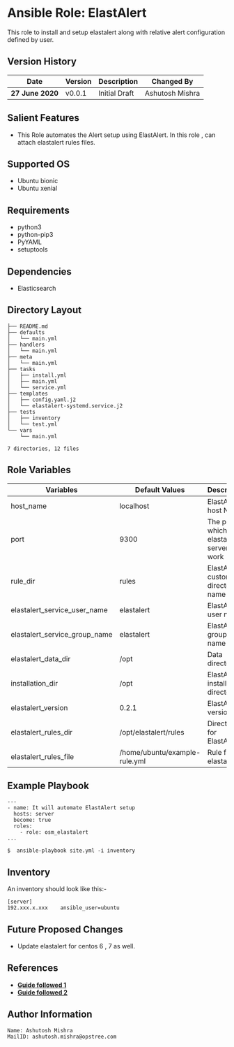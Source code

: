 Ansible Role: ElastAlert
========================
This role to install and setup elastalert along with relative alert configuration defined by user.

Version History
---------------

|**Date**| **Version**| **Description**| **Changed By** |
|----------|---------|---------------|-----------------|
|**27 June 2020** | v0.0.1 | Initial Draft | Ashutosh Mishra |

Salient Features
----------------
- This Role automates the Alert setup using ElastAlert.
In this role , can attach elastalert rules files.

Supported OS
------------
   * Ubuntu bionic
   * Ubuntu xenial

Requirements
------------
  * python3
  * python-pip3
  * PyYAML
  * setuptools

Dependencies
------------
  * Elasticsearch

Directory Layout
----------------
```
├── README.md
├── defaults
│   └── main.yml
├── handlers
│   └── main.yml
├── meta
│   └── main.yml
├── tasks
│   ├── install.yml
│   ├── main.yml
│   └── service.yml
├── templates
│   ├── config.yaml.j2
│   └── elastalert-systemd.service.j2
├── tests
│   ├── inventory
│   └── test.yml
└── vars
    └── main.yml

7 directories, 12 files
```

Role Variables
--------------

|**Variables**| **Default Values**| **Description**| **Type**|
|----------|---------|---------------|-----------|
| host_name | localhost | ElastAlert host Name | Mandatory |
| port | 9300 | The port on which the elastalert server will work | Mandatory |
| rule_dir | rules | ElastAlert custom directory name | Mandatory |
| elastalert_service_user_name | elastalert | ElastAlert user name | Mandatory |
| elastalert_service_group_name | elastalert | ElastAlert group name | Mandatory |
| elastalert_data_dir | /opt | Data directory  | Mandatory |
| installation_dir | /opt | ElastAlert installation directory | Mandatory |
| elastalert_version | 0.2.1 | ElastAlert version | Mandatory |
| elastalert_rules_dir | /opt/elastalert/rules | Directory for ElastAlert | Mandatory |
| elastalert_rules_file | /home/ubuntu/example-rule.yml | Rule file for elastalert  | Mandatory |

Example Playbook
----------------
```
---
- name: It will automate ElastAlert setup
  hosts: server
  become: true
  roles:
    - role: osm_elastalert
...

$  ansible-playbook site.yml -i inventory

```

Inventory
----------
An inventory should look like this:-
```
[server]                 
192.xxx.x.xxx    ansible_user=ubuntu 
```

Future Proposed Changes
-----------------------
- Update elastalert for centos 6 , 7 as well.

References
----------
- **[Guide followed 1](https://elastalert.readthedocs.io/en/latest/running_elastalert.html)**
- **[Guide followed 2](https://www.fosslinux.com/6240/how-to-install-elastalert-with-elasticsearch-on-ubuntu.htm)**

Author Information
------------------
```
Name: Ashutosh Mishra
MailID: ashutosh.mishra@opstree.com
```
